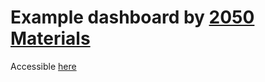 # Example dashboard by [2050 Materials](https://app.2050-materials.com)

Accessible [here](https://2050-materials.github.io/)
